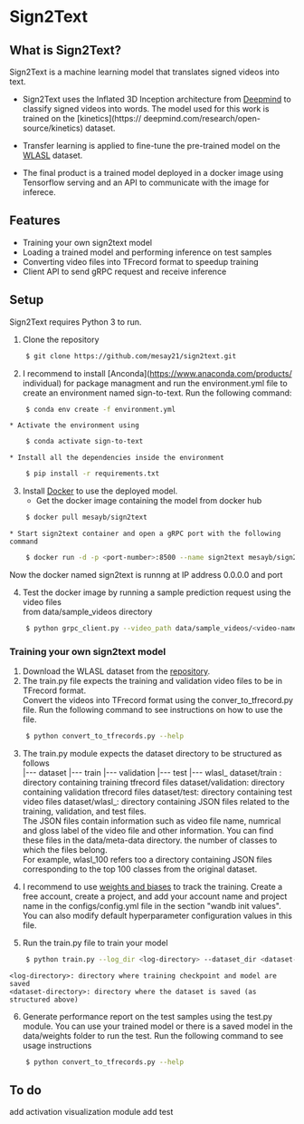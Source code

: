 # Sign2Text

## What is Sign2Text?
Sign2Text is a machine learning model that translates signed videos into text. 
* Sign2Text uses the Inflated 3D Inception architecture from [Deepmind](https://github.com/deepmind/kinetics-i3d) 	to classify signed videos into words. The model used for this work is trained on the [kinetics](https://	deepmind.com/research/open-source/kinetics) dataset.

* Transfer learning is applied to fine-tune the pre-trained model on the [WLASL](https://github.com/dxli94/WLASL) dataset. 

* The final product is a trained model deployed in a docker image using Tensorflow serving and an API
	to communicate with the image for inferece.

## Features

* Training your own sign2text model
* Loading a trained model and performing inference on test samples
* Converting video files into TFrecord format to speedup training
* Client API to send gRPC request and receive inference
 
## Setup
Sign2Text requires Python 3 to run. 
1. Clone the repository
```sh
	$ git clone https://github.com/mesay21/sign2text.git
```
2. I recommend to install [Anconda](https://www.anaconda.com/products/	individual) for package managment and run 	the environment.yml file to create an environment named sign-to-text. 	Run the following command:
```sh
	$ conda env create -f environment.yml
```
    * Activate the environment using 
```sh 
	$ conda activate sign-to-text
```
    * Install all the dependencies inside the environment
```sh
	$ pip install -r requirements.txt
```
3. Install [Docker](https://docs.docker.com/get-docker/) to use the deployed model.
    * Get the docker image containing the model from docker hub
```sh
    $ docker pull mesayb/sign2text
```
    * Start sign2text container and open a gRPC port with the following command
```sh
    $ docker run -d -p <port-number>:8500 --name sign2text mesayb/sign2text
```
Now the docker named sign2text is runnng at IP address 0.0.0.0 and port <port-number>

4. Test the docker image by running a sample prediction request using the video files  
from data/sample_videos directory
```sh
    $ python grpc_client.py --video_path data/sample_videos/<video-name> --ip_addr 0.0.0.0 --port <port-number>
```
### Training your own sign2text model
    
1. Download the WLASL dataset from the [repository](https://github.com/dxli94/WLASL).
2. The train.py file expects the training and validation video files to be in TFrecord format.  
    Convert the videos into TFrecord format using the conver_to_tfrecord.py file.  Run the following command to see 
    instructions on how to use the file.
```sh
    $ python convert_to_tfrecords.py --help
```
3. The train.py module expects the dataset directory to be structured as follows  
    |--- dataset
         |--- train 
         |--- validation
         |--- test
         |--- wlasl_<num-classes>
    dataset/train : directory containing training tfrecord files
    dataset/validation: directory containing validation tfrecord files 
    dataset/test: directory containing test video files
    dataset/wlasl_<num-classes>: directory containing JSON files related to the training, validation, and test files.  
    The JSON files contain information such as video file name, numrical and gloss label of the video file and other information.
    You can find these files in the data/meta-data directory. <num-classes> the number of classes to which the files belong.  
    For example, wlasl_100 refers too a directory containing JSON files corresponding to the top 100 classes from the original dataset.

4. I recommend to use [weights and biases](https://www.wandb.com/) to track the training. Create a free account, create a project, and add your
    account name and project name in the configs/config.yml file in the section "wandb init values".  
    You can also modify default hyperparameter configuration values in this file.

5. Run the train.py file to train your model
```sh
    $ python train.py --log_dir <log-directory> --dataset_dir <dataset-directory>
```
    <log-directory>: directory where training checkpoint and model are saved
    <dataset-directory>: directory where the dataset is saved (as structured above)

6. Generate performance report on the test samples using the test.py module.  You can use your trained model or there is
a saved model in the data/weights folder to run the test.  Run the following command to see usage instructions
```sh
    $ python convert_to_tfrecords.py --help
```

## To do

add activation visualization module
add test


